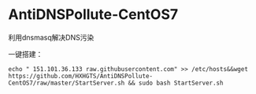 # AntiDNSPollute-CentOS7
利用dnsmasq解决DNS污染

一键搭建：
```
echo " 151.101.36.133 raw.githubusercontent.com" >> /etc/hosts&&wget https://github.com/HXHGTS/AntiDNSPollute-CentOS7/raw/master/StartServer.sh && sudo bash StartServer.sh
```
